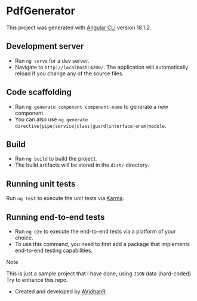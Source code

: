 # PdfGenerator
This project was generated with [Angular CLI](https://github.com/angular/angular-cli) version 18.1.2.

## Development server
- Run `ng serve` for a dev server.
- Navigate to `http://localhost:4200/`. The application will automatically reload if you change any of the source files.

## Code scaffolding
- Run `ng generate component component-name` to generate a new component.
- You can also use `ng generate directive|pipe|service|class|guard|interface|enum|module`.

## Build
- Run `ng build` to build the project.
- The build artifacts will be stored in the `dist/` directory.

## Running unit tests
Run `ng test` to execute the unit tests via [Karma](https://karma-runner.github.io).

## Running end-to-end tests
- Run `ng e2e` to execute the end-to-end tests via a platform of your choice.
- To use this command, you need to first add a package that implements end-to-end testing capabilities.

> [!NOTE]
> This is just a sample project that I have done, using `JSON` data (hard-coded)\
> Try to enhance this repo.

- Created and developed by [AVidhanR](https://linkedin.com/in/AVidhanR)
